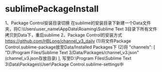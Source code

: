 # sublimePackageInstall
1、Package Control安装目录切换
在sublime的安装目录下新建一个Data文件夹，将C:\Users\user_name\AppData\Roaming\Sublime Text 3目录下所有文件拷贝到Data下，重启sublime
2、Package Control的安装方式
https://github.com/HBLong/channel_v3_daily
(1)将文件Package Control.sublime-package放至Data/Installed Packages下
(2)将
"channels":
	[
		"D:/Program Files/Sublime Text 3/Data/Packages/channel_v3.json"(channel_v3.json存放目录)
	],
写至D:\Program Files\Sublime Text 3\Data\Packages\User\Package Control.sublime-settings中
